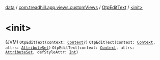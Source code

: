 [data](../../index.md) / [com.treadhill.app.views.customViews](../index.md) / [OtpEditText](index.md) / [&lt;init&gt;](./-init-.md)

# &lt;init&gt;

(JVM) `OtpEditText(context: `[`Context`](https://developer.android.com/reference/android/content/Context.html)`?)`
`OtpEditText(context: `[`Context`](https://developer.android.com/reference/android/content/Context.html)`, attrs: `[`AttributeSet`](https://developer.android.com/reference/android/util/AttributeSet.html)`)`
`OtpEditText(context: `[`Context`](https://developer.android.com/reference/android/content/Context.html)`, attrs: `[`AttributeSet`](https://developer.android.com/reference/android/util/AttributeSet.html)`, defStyleAttr: `[`Int`](https://kotlinlang.org/api/latest/jvm/stdlib/kotlin/-int/index.html)`)`
